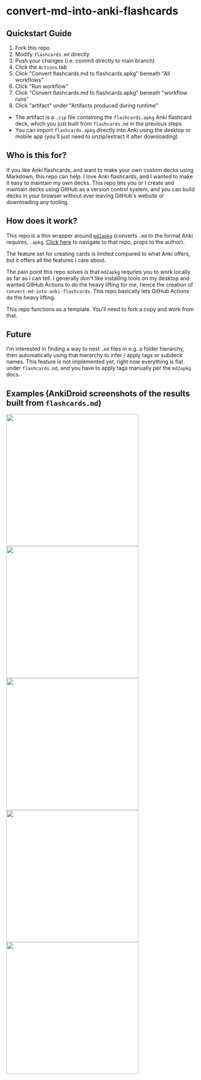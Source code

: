 # convert-md-into-anki-flashcards

## Quickstart Guide

1. Fork this repo
2. Modify `flashcards.md` directly
3. Push your changes (i.e. commit directly to main branch)
4. Click the `Actions` tab
5. Click "Convert flashcards.md to flashcards.apkg" beneath "All workflows"
6. Click "Run workflow"
7. Click "Convert flashcards.md to flashcards.apkg" beneath "workflow runs"
8. Click "artifact" under "Artifacts produced during runtime"
  - The artifact is a `.zip` file containing the `flashcards.apkg` Anki flashcard deck, which you just built from `flashcards.md` in the previous steps
  - You can import `flashcards.apkg` directly into Anki using the desktop or mobile app (you'll just need to unzip/extract it after downloading)

## Who is this for?

If you like Anki flashcards, and want to make your own custom decks using Markdown, this repo can help.
I love Anki flashcards, and I wanted to make it easy to maintain my own decks.
This repo lets you or I create and maintain decks using GitHub as a version control system, and you can build decks in your browser without ever leaving GitHub's website or downloading any tooling.

## How does it work?

This repo is a thin wrapper around [`md2apkg`](https://github.com/Steve2955/md2apkg) (converts `.md` to the format Anki requires, `.apkg`. [Click here](https://github.com/Steve2955/md2apkg) to navigate to that repo, props to the author).

The feature set for creating cards is limited compared to what Anki offers, but it offers all the features I care about.

The pain point this repo solves is that `md2apkg` requries you to work locally as far as I can tell. I generally don't like installing tools on my desktop and wanted GitHub Actions to do the heavy lifting for me, hence the creation of `convert-md-into-anki-flashcards`. This repo basically lets GitHub Actions do the heavy lifting.

This repo functions as a template. You'll need to fork a copy and work from that.

## Future

I'm interested in finding a way to nest `.md` files in e.g. a folder hierarchy, then automatically using that hierarchy to infer / apply tags or subdeck names. This feature is not implemented yet, right now everything is flat under `flashcards.md`, and you have to apply tags manually per the `md2apkg` docs.

## Examples (AnkiDroid screenshots of the results built from `flashcards.md`)

<img src="./images/1.jpg" width="350" />
<img src="./images/2.jpg" width="350" />
<img src="./images/3.jpg" width="350" />
<img src="./images/4.jpg" width="350" />
<img src="./images/5.jpg" width="350" />
